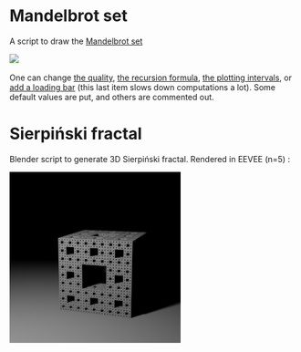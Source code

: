 # Mandelbrot set

A script to draw the [Mandelbrot set](https://en.wikipedia.org/wiki/Mandelbrot_set)

<img src="MandelbrotSet.png" width="300">

One can change [the quality](https://github.com/devmlGit/Mandelbrot-set/blob/f544606e74af6a2f012c8a03fe22db484285b552/MandelbrotSet.py#L74), [the recursion formula](https://github.com/devmlGit/Mandelbrot-set/blob/f544606e74af6a2f012c8a03fe22db484285b552/MandelbrotSet.py#L31), [the plotting intervals](https://github.com/devmlGit/Mandelbrot-set/blob/f544606e74af6a2f012c8a03fe22db484285b552/MandelbrotSet.py#L50), or [add a loading bar](https://github.com/devmlGit/Mandelbrot-set/blob/f544606e74af6a2f012c8a03fe22db484285b552/MandelbrotSet.py#L68) (this last item slows down computations a lot). Some default values are put, and others are commented out.


# Sierpiński fractal

Blender script to generate 3D Sierpiński fractal. Rendered in EEVEE (n=5) :

<img src="Blender_Fractal_03.png" width="300">

